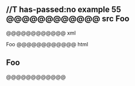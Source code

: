 //T has-passed:no
example 55
@@@@@@@@@@@@ src
Foo
   ----      
@@@@@@@@@@@@ xml
<?xml version="1.0" encoding="UTF-8"?>
<!DOCTYPE document SYSTEM "CommonMark.dtd">
<document xmlns="http://commonmark.org/xml/1.0">
  <heading level="2">
    <text>Foo</text>
  </heading>
</document>
@@@@@@@@@@@@ html
<h2>Foo</h2>
@@@@@@@@@@@@
